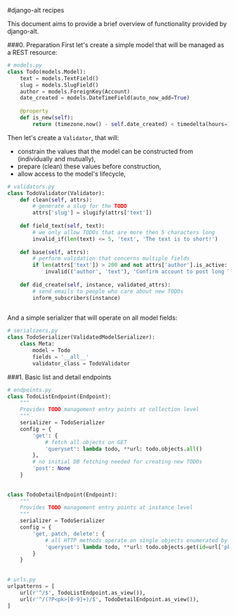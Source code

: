 #django-alt recipes

This document aims to provide a brief overview of functionality provided by
django-alt.

###0. Preparation
First let's create a simple model that will be managed as a REST resource:
```python
# models.py
class Todo(models.Model):
    text = models.TextField()
    slug = models.SlugField()
    author = models.ForeignKey(Account)
    date_created = models.DateTimeField(auto_now_add=True)
    
    @property
    def is_new(self):
        return (timezone.now() - self.date_created) < timedelta(hours=12)
```
Then let's create a `Validator`, that will:
 - constrain the values that the model can be constructed from (individually and mutually),
 - prepare (clean) these values before construction,
 - allow access to the model's lifecycle,
```python
# validators.py
class TodoValidator(Validator):
    def clean(self, attrs):
        # generate a slug for the TODO
        attrs['slug'] = slugify(attrs['text'])
        
    def field_text(self, text):
        # we only allow TODOs that are more then 5 characters long
        invalid_if(len(text) <= 5, 'text', 'The text is to short!')
    
    def base(self, attrs):
        # perform validation that concerns multiple fields
        if len(attrs['text']) > 200 and not attrs['author'].is_active:
            invalid(('author', 'text'), 'Confirm account to post long TODOs!')
    
    def did_create(self, instance, validated_attrs):
        # send emails to people who care about new TODOs
        inform_subscribers(instance)
        
```
And a simple serializer that will operate on all model fields:
```python
# serializers.py
class TodoSerializer(ValidatedModelSerializer):
    class Meta:
        model = Todo
        fields = '__all__'
        validator_class = TodoValidator
```


###1. Basic list and detail endpoints
```python
# endpoints.py
class TodoListEndpoint(Endpoint):
    """
    Provides TODO management entry points at collection level
    """
    serializer = TodoSerializer
    config = {
        'get': {
            # fetch all objects on GET
            'queryset': lambda todo, **url: todo.objects.all()
        },
        # no initial DB fetching needed for creating new TODOs 
        'post': None
    }
    
    
class TodoDetailEndpoint(Endpoint):
    """
    Provides TODO management entry points at instance level
    """
    serializer = TodoSerializer
    config = {
        'get, patch, delete': {
            # all HTTP methods operate on single objects enumerated by their ID
            'queryset': lambda todo, **url: todo.objects.get(id=url['pk'])
        }
    }
    
    
# urls.py
urlpatterns = [
    url(r'^/$', TodoListEndpoint.as_view()),
    url(r'^/(?P<pk>[0-9]+)/$', TodoDetailEndpoint.as_view()),
]
```